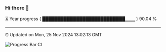 ### Hi there 👋

⏳ Year progress { ███████████████████████████▁▁▁ } 90.04 %

---

⏰ Updated on Mon, 25 Nov 2024 13:02:13 GMT

![Progress Bar CI](https://github.com/IshwaranRudhara/GIT-ACTION/workflows/Progress%20Bar%20CI/badge.svg)
